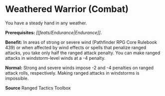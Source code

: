 ﻿---
cssclass: [feats]

---
# Weathered Warrior (Combat)

You have a steady hand in any weather.

**Prerequisites:** _[[feats/Endurance|Endurance]]_.

**Benefit:** In areas of strong or severe wind (Pathfinder RPG Core Rulebook 439) or when affected by wind effects or spells that penalize ranged attacks, you take only half the ranged attack penalty. You can make ranged attacks in windstorm-level winds at a -4 penalty.

**Normal:** Strong and severe winds impose -2 and -4 penalties on ranged attack rolls, respectively. Making ranged attacks in windstorms is impossible.

**Source** Ranged Tactics Toolbox